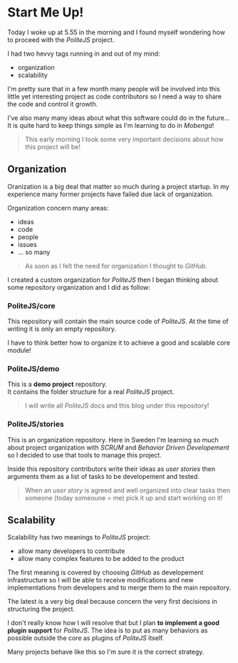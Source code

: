 <!-- Info:
author: mpeg
// -->

Start Me Up!
===================

Today I woke up at 5.55 in the morning and I found myself wondering how to proceed with the _PoliteJS_ project.

I had two hevvy tags running in and out of my mind:

- organization
- scalability

I'm pretty sure that in a few month many people will be involved into this little yet interesting project as code contributors so I need a way to share the code and control it growth.

I've also many many ideas about what this software could do in the future... It is quite hard to keep things simple as I'm learning to do in _Mobenga_!

> This early morning I took some very important decisions about how this project will be!

<!-- more -->




## Organization

Oranization is a big deal that matter so much during a project startup. In my experience many former projects have failed due lack of organization.

Organization concern many areas:

- ideas
- code
- people
- issues
- ... so many

> As soon as I felt the need for organization I thought to _GitHub_.

I created a custom organization for _PoliteJS_ then I began thinking about some repository organization and I did as follow:

### PoliteJS/core

This repository will contain the main source code of _PoliteJS_. At the time of writing it is only an empty repository.

I have to think better how to organize it to achieve a good and scalable core module!

### PoliteJS/demo

This is a **demo project** repository.  
It contains the folder structure for a real _PoliteJS_ project.

> I will write all _PoliteJS_ docs and this blog under this repository!

### PoliteJS/stories

This is an organization repository. Here in Sweden I'm learning so much about project organization with _SCRUM_ and _Behavior Driven Developement_ so I decided to use that tools to manage this project.

Inside this repository contributors write their ideas as _user stories_ then arguments them as a list of tasks to be developement and tested.

> When an _user story_ is agreed and well organized into clear tasks then someone (today someoune = me) pick it up and start working on it!




## Scalability

Scalability has two meanings to _PoliteJS_ project:

- allow many developers to contribute
- allow many complex features to be added to the product

The first meaning is covered by choosing _GitHub_ as developement infrastructure so I will be able to receive modifications and new implementations from developers and to merge them to the main repository.

The latest is a very big deal because concern the very first decisions in structuring the project.

I don't really know how I will resolve that but I plan **to implement a good plugin support** for _PoliteJS_. The idea is to put as many behaviors as possible outside the core as plugins of _PoliteJS_ itself.

Many projects behave like this so I'm sure it is the correct strategy.

